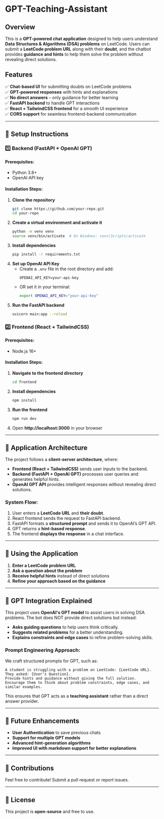 # GPT-Teaching-Assistant

## Overview
This is a **GPT-powered chat application** designed to help users understand **Data Structures & Algorithms (DSA) problems** on LeetCode. Users can submit a **LeetCode problem URL** along with their **doubt**, and the chatbot provides **guidance and hints** to help them solve the problem without revealing direct solutions.

## Features
✅ **Chat-based UI** for submitting doubts on LeetCode problems  
✅ **GPT-powered responses** with hints and explanations  
✅ **No direct answers** – only guidance for better learning  
✅ **FastAPI backend** to handle GPT interactions  
✅ **React + TailwindCSS frontend** for a smooth UI experience  
✅ **CORS support** for seamless frontend-backend communication  

---

## 📌 Setup Instructions

### **1️⃣ Backend (FastAPI + OpenAI GPT)**
#### **Prerequisites:**
- Python 3.8+
- OpenAI API key

#### **Installation Steps:**
1. **Clone the repository**
   ```bash
   git clone https://github.com/your-repo.git
   cd your-repo
   ```
2. **Create a virtual environment and activate it**
   ```bash
   python -m venv venv
   source venv/bin/activate  # On Windows: venv\Scripts\activate
   ```
3. **Install dependencies**
   ```bash
   pip install -r requirements.txt
   ```
4. **Set up OpenAI API Key**
   - Create a `.env` file in the root directory and add:
     ```
     OPENAI_API_KEY=your-api-key
     ```
   - OR set it in your terminal:
     ```bash
     export OPENAI_API_KEY="your-api-key"
     ```
5. **Run the FastAPI backend**
   ```bash
   uvicorn main:app --reload
   ```

### **2️⃣ Frontend (React + TailwindCSS)**
#### **Prerequisites:**
- Node.js 16+

#### **Installation Steps:**
1. **Navigate to the frontend directory**
   ```bash
   cd frontend
   ```
2. **Install dependencies**
   ```bash
   npm install
   ```
3. **Run the frontend**
   ```bash
   npm run dev
   ```
4. Open **http://localhost:3000** in your browser

---

## 📌 Application Architecture

The project follows a **client-server architecture**, where:
- **Frontend (React + TailwindCSS)** sends user inputs to the backend.
- **Backend (FastAPI + OpenAI GPT)** processes user queries and generates helpful hints.
- **OpenAI GPT API** provides intelligent responses without revealing direct solutions.

### **System Flow:**
1. User enters a **LeetCode URL** and **their doubt**.
2. React frontend sends the request to FastAPI backend.
3. FastAPI formats a **structured prompt** and sends it to OpenAI’s GPT API.
4. GPT returns a **hint-based response**.
5. The frontend **displays the response** in a chat interface.

---

## 📌 Using the Application
1. **Enter a LeetCode problem URL**
2. **Ask a question about the problem**
3. **Receive helpful hints** instead of direct solutions
4. **Refine your approach based on the guidance**

---

## 📌 GPT Integration Explained

This project uses **OpenAI's GPT model** to assist users in solving DSA problems. The bot does NOT provide direct solutions but instead:
- **Asks guiding questions** to help users think critically.
- **Suggests related problems** for a better understanding.
- **Explains constraints and edge cases** to refine problem-solving skills.

### **Prompt Engineering Approach:**
We craft structured prompts for GPT, such as:
```
A student is struggling with a problem on LeetCode: {LeetCode URL}.
They asked: {User's Question}.
Provide hints and guidance without giving the full solution.
Encourage them to think about problem constraints, edge cases, and similar examples.
```
This ensures that GPT acts as a **teaching assistant** rather than a direct answer provider.

---

## 🚀 Future Enhancements
- **User Authentication** to save previous chats
- **Support for multiple GPT models**
- **Advanced hint-generation algorithms**
- **Improved UI with markdown support for better explanations**

---

## 📌 Contributions
Feel free to contribute! Submit a pull request or report issues.

---

## 📌 License
This project is **open-source** and free to use.



